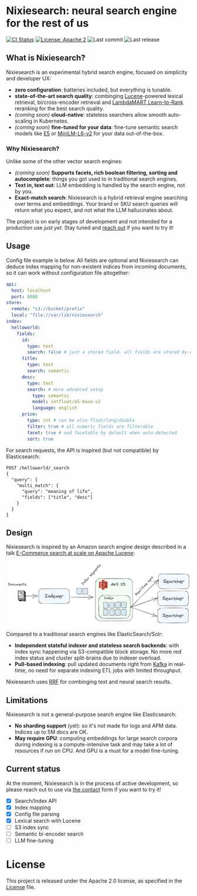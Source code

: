 # Nixiesearch: neural search engine for the rest of us

[![CI Status](https://github.com/nixiesearch/nixiesearch/workflows/Tests/badge.svg)](https://github.com/nixiesearch/nixiesearch/actions)
[![License: Apache 2](https://img.shields.io/badge/License-Apache2-green.svg)](https://opensource.org/licenses/Apache-2.0)
![Last commit](https://img.shields.io/github/last-commit/nixiesearch/nixiesearch)
![Last release](https://img.shields.io/github/release/nixiesearch/nixiesearch)

## What is Nixiesearch?

Nixiesearch is an experimental hybrid search engine, focused on simplicity and developer UX:

* **zero configuration**: batteries included, but everything is tunable.
* **state-of-the-art search quality**: combinging [Lucene](https://lucene.apache.org/)-powered lexical retrieval, bi/cross-encoder
  retrieval and [LambdaMART Learn-to-Rank](https://xgboost.readthedocs.io/en/latest/tutorials/learning_to_rank.html) reranking for the best search quality.
* *(coming soon)* **cloud-native**: stateless searchers allow smooth auto-scaling in Kubernetes.
* *(coming soon)* **fine-tuned for your data**: fine-tune semantic search models like [E5](https://huggingface.co/intfloat/e5-base-v2)
  or [MiniLM-L6-v2](https://huggingface.co/sentence-transformers/all-MiniLM-L6-v2) for your data out-of-the-box.

### Why Nixiesearch?

Unlike some of the other vector search engines:

* *(coming soon)* **Supports facets, rich boolean filtering, sorting and autocomplete**: things you got used to in traditional search engines.
* **Text in, text out**: LLM embedding is handled by the search engine, not by you.
* **Exact-match search**: Nixiesearch is a hybrid retrieval engine searching over terms and embeddings. Your brand or SKU search
  queries will return what you expect, and not what the LLM hallucinates about.

The project is on early stages of development and not intended for a production use *just yet*. Stay tuned and [reach out](https://www.metarank.ai/contact) if you want to try it!

## Usage

Config file example is below. All fields are optional and Nixiesearch can deduce index mapping for non-existent
indices from incoming documents, so it can work without configuration file altogether:

```yaml
api:
  host: localhost
  port: 8080
store:
  remote: "s3://bucket/prefix"
  local: "file://var/lib/nixiesearch"
index:
  helloworld:
    fields:
      id:
        type: text
        search: false # just a stored field. all fields are stored by-default
      title:
        type: text
        search: semantic
      desc:
        type: text
        search: # more advanced setup
          type: semantic
          model: intfloat/e5-base-v2
          language: english
      price:
        type: int # can be also float/long/double
        filter: true # all numeric fields are filterable
        facet: true # and facetable by default when auto-detected
        sort: true
```

For search requests, the API is inspired (but not compatible) by Elasticsearch:
```
POST /helloworld/_search
{
  "query": {
    "multi_match": {
      "query": "meaning of life", 
      "fields": ["title", "desc"] 
    }
  }
}
```

## Design

Nixiesearch is inspired by an Amazon search engine design described in a talk
[E-Commerce search at scale on Apache Lucene](https://www.youtube.com/watch?v=EkkzSLstSAE):

![NS design diagram](docs/img/arch.png)

Compared to a traditional search engines like ElasticSearch/Solr:
* **Independent stateful indexer and stateless search backends**: with index sync happening via S3-compatible block storage.
  No more red index status and cluster split-brains due to indexer overload.
* **Pull-based indexing**: pull updated documents right from [Kafka](https://kafka.apache.org/) in real-time, no need for
  separate indexing ETL jobs with limited throughput.

Nixiesearch uses [RRF](https://plg.uwaterloo.ca/~gvcormac/cormacksigir09-rrf.pdf) for combinging text and neural search results.

## Limitations

Nixiesearch is not a general-purpose search engine like Elasticsearch:
* **No sharding support** (yet): so it's not made for logs and APM data. Indices up to 5M docs are OK.
* **May require GPU**: computing embeddings for large search corpora during indexing is a compute-intensive task and may take
  a lot of resources if run on CPU. And GPU is a must for a model fine-tuning.

## Current status

At the moment, Nixiesearch is in the process of active development, so please reach out to use via [the contact](https://www.metarank.ai/contact) form if you want to try it!

- [x] Search/Index API
- [x] Index mapping
- [x] Config file parsing
- [x] Lexical search with Lucene
- [ ] S3 index sync
- [ ] Semantic bi-encoder search
- [ ] LLM fine-tuning

License
=====
This project is released under the Apache 2.0 license, as specified in the [License](LICENSE) file.
